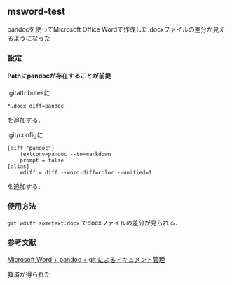 ## msword-test
pandocを使ってMicrosoft Office Wordで作成した.docxファイルの差分が見えるようになった

### 設定

#### Pathにpandocが存在することが前提

.gitattributesに
```
*.docx diff=pandoc
```
を追加する．

.git/configに
```
[diff "pandoc"]
    textconv=pandoc --to=markdown
    prompt = false
[alias]
    wdiff = diff --word-diff=color --unified=1
```
を追加する．

### 使用方法
`git wdiff sometext.docx` でdocxファイルの差分が見られる．

### 参考文献
[Microsoft Word + pandoc + git によるドキュメント管理](https://qiita.com/mazzzzam/items/ed6f516eb663056b0ffe)

救済が得られた